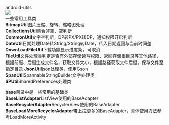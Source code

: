 android-utils  
[![](https://jitpack.io/v/github2136/Android-utils.svg)](https://jitpack.io/#github2136/Android-utils)  
一些常用工具类  
**BitmapUtil**图片压缩、旋转、缩略图处理  
**CollectionsUtil**集合非空、空判断  
**CommonUtil**文字空判断，DP转PX/PX转DP，通知权限开启判断  
**DateUtil**日期处理Date转String/String转Date，传入日期返回与当前时间差  
**DownLoadFileUtil**下载功能显示进度条，可取消  
**FileUtil**文件处理类判定是否有外部存储读写权限、返回存储根目录等其他路径，根据前缀、后缀生成文件名，获取文件大小，根据路径获取文件后缀，保存文件至指定目录
**JsonUtil**json处理类，使用Gson  
**SpanUtil**SpannableStringBuilder文字处理类  
**SPUtil**SharedPreferences处理类

**base**目录中是一些常用的基础类  
**BaseListAdapter**ListView使用的BaseAdapter  
**BaseRecyclerAdapter**RecyclerView使用的BaseAdapter  
**BaseLoadMoreRecyclerAdapter**带上拉更多的BaseAdapter，具体使用方法参考LoadMoreActivity

